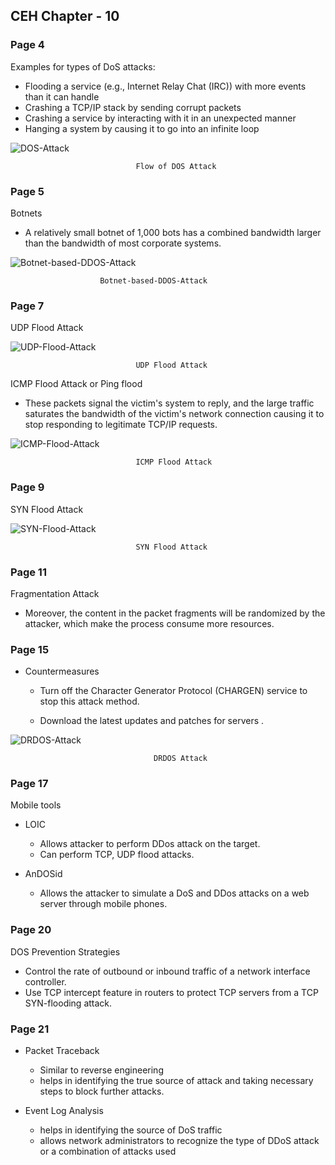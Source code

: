 ## **CEH Chapter - 10**

### **Page 4**

Examples for types of DoS attacks: 

* Flooding a service (e.g., Internet Relay Chat (IRC)) with more events than it can handle
* Crashing a TCP/IP stack by sending corrupt packets
* Crashing a service by interacting with it in an unexpected manner 
* Hanging a system by causing it to go into an infinite loop


![DOS-Attack](https://raw.githubusercontent.com/ocoretech/CTF-workbook/main/images/DOS-Attack.png)

                                Flow of DOS Attack



### **Page 5**

Botnets

* A relatively small botnet of 1,000 bots has a combined bandwidth larger than the bandwidth of most corporate systems.


![Botnet-based-DDOS-Attack](https://raw.githubusercontent.com/ocoretech/CTF-workbook/main/images/Botnet-based-DDOS-Attack.png)


                        Botnet-based-DDOS-Attack



### **Page 7**

UDP Flood Attack

![UDP-Flood-Attack](https://raw.githubusercontent.com/ocoretech/CTF-workbook/main/images/UDP-Flood-Attack.png)


                                UDP Flood Attack


ICMP Flood Attack or Ping flood

* These packets signal the victim's system to reply, and the large traffic saturates the bandwidth of the victim's network connection causing it to stop responding to legitimate TCP/IP requests. 

![ICMP-Flood-Attack](https://raw.githubusercontent.com/ocoretech/CTF-workbook/main/images/ICMP-Flood-Attack.png)

                                ICMP Flood Attack




### **Page 9**

SYN Flood Attack

![SYN-Flood-Attack](https://raw.githubusercontent.com/ocoretech/CTF-workbook/main/images/SYN-Flood-Attack.png)

                                SYN Flood Attack



### **Page 11**

Fragmentation Attack

* Moreover, the content in the packet fragments will be randomized by the attacker, which make the process consume more resources.


### **Page 15**

* Countermeasures

    * Turn off the Character Generator Protocol (CHARGEN) service to stop this attack method.

    * Download the latest updates and patches for servers .


![DRDOS-Attack](https://raw.githubusercontent.com/ocoretech/CTF-workbook/main/images/DRDOS-Attack.png)

                                    DRDOS Attack



### **Page 17**

Mobile tools

* LOIC

    * Allows attacker to perform DDos attack on the target.
    * Can perform TCP, UDP flood attacks.


* AnDOSid

    * Allows the attacker to simulate a DoS and DDos attacks on a web server through mobile phones.




### **Page 20**

DOS Prevention Strategies

* Control the rate of outbound or inbound traffic of a network interface controller.
* Use TCP intercept feature  in routers to protect TCP servers from a TCP SYN-flooding attack.


### **Page 21** 

* Packet Traceback

    * Similar to reverse engineering 
    * helps in identifying the true source of attack and taking necessary steps to block further attacks.


* Event Log Analysis

    * helps in identifying the source of DoS traffic
    *  allows network administrators to recognize the type of DDoS attack or a combination of attacks used

